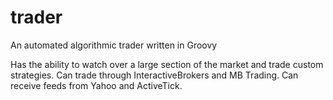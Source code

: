 # trader
An automated algorithmic trader written in Groovy

Has the ability to watch over a large section of the market and trade custom strategies. Can trade through InteractiveBrokers and MB Trading. Can receive feeds from Yahoo and ActiveTick.
